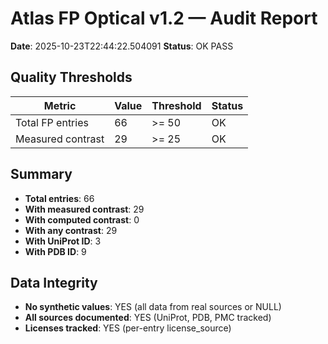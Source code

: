 # Atlas FP Optical v1.2 — Audit Report

**Date**: 2025-10-23T22:44:22.504091
**Status**: OK PASS

## Quality Thresholds

| Metric | Value | Threshold | Status |
|--------|-------|-----------|--------|
| Total FP entries | 66 | >= 50 | OK |
| Measured contrast | 29 | >= 25 | OK |

## Summary

- **Total entries**: 66
- **With measured contrast**: 29
- **With computed contrast**: 0
- **With any contrast**: 29
- **With UniProt ID**: 3
- **With PDB ID**: 9

## Data Integrity

- **No synthetic values**: YES (all data from real sources or NULL)
- **All sources documented**: YES (UniProt, PDB, PMC tracked)
- **Licenses tracked**: YES (per-entry license_source)

